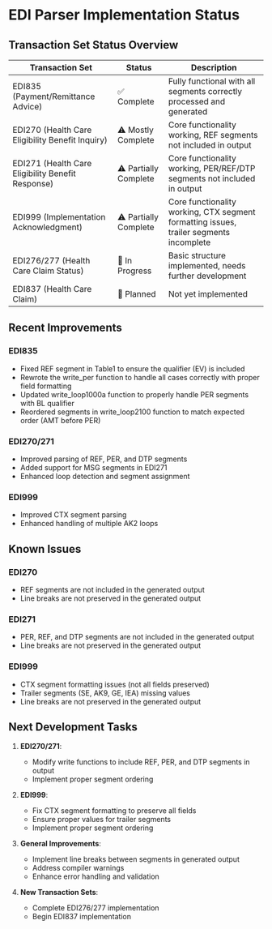 # EDI Parser Implementation Status

## Transaction Set Status Overview

| Transaction Set | Status | Description |
|----------------|--------|-------------|
| EDI835 (Payment/Remittance Advice) | ✅ Complete | Fully functional with all segments correctly processed and generated |
| EDI270 (Health Care Eligibility Benefit Inquiry) | ⚠️ Mostly Complete | Core functionality working, REF segments not included in output |
| EDI271 (Health Care Eligibility Benefit Response) | ⚠️ Partially Complete | Core functionality working, PER/REF/DTP segments not included in output |
| EDI999 (Implementation Acknowledgment) | ⚠️ Partially Complete | Core functionality working, CTX segment formatting issues, trailer segments incomplete |
| EDI276/277 (Health Care Claim Status) | 🔄 In Progress | Basic structure implemented, needs further development |
| EDI837 (Health Care Claim) | 📝 Planned | Not yet implemented |

## Recent Improvements

### EDI835
- Fixed REF segment in Table1 to ensure the qualifier (EV) is included
- Rewrote the write_per function to handle all cases correctly with proper field formatting
- Updated write_loop1000a function to properly handle PER segments with BL qualifier
- Reordered segments in write_loop2100 function to match expected order (AMT before PER)

### EDI270/271
- Improved parsing of REF, PER, and DTP segments
- Added support for MSG segments in EDI271
- Enhanced loop detection and segment assignment

### EDI999
- Improved CTX segment parsing
- Enhanced handling of multiple AK2 loops

## Known Issues

### EDI270
- REF segments are not included in the generated output
- Line breaks are not preserved in the generated output

### EDI271
- PER, REF, and DTP segments are not included in the generated output
- Line breaks are not preserved in the generated output

### EDI999
- CTX segment formatting issues (not all fields preserved)
- Trailer segments (SE, AK9, GE, IEA) missing values
- Line breaks are not preserved in the generated output

## Next Development Tasks

1. **EDI270/271**:
   - Modify write functions to include REF, PER, and DTP segments in output
   - Implement proper segment ordering

2. **EDI999**:
   - Fix CTX segment formatting to preserve all fields
   - Ensure proper values for trailer segments
   - Implement proper segment ordering

3. **General Improvements**:
   - Implement line breaks between segments in generated output
   - Address compiler warnings
   - Enhance error handling and validation

4. **New Transaction Sets**:
   - Complete EDI276/277 implementation
   - Begin EDI837 implementation
